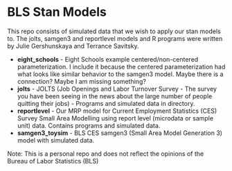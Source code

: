 # BLS Stan Models

This repo consists of simulated data that we wish to apply our stan  models to. The jolts, samgen3 and reportlevel models and R programs were written by Julie Gershunskaya and Terrance Savitsky.

* **eight_schools** - Eight Schools example centered/non-centered parameterization. I include it because the centered parameterization had what looks like similar behavior to the samgen3 model. Maybe there is a connection? Maybe I am missing something? 
* **jolts** - JOLTS (Job Openings and Labor Turnover Survey - The survey you have been seeing in the news about the large number of people quitting their jobs) - Programs and simulated data in directory. 
* **reportlevel** - Our MRP model for Current Employment Statistics (CES) Survey Small Area Modelling using report level (microdata or sample unit) data. Contains programs and simulated data.
* **samgen3_toysim** - BLS CES samgen3 (Small Area Model Generation 3) model with simulated data.

Note: This is a personal repo and does not reflect the opinions of the Bureau of Labor Statistics (BLS)
